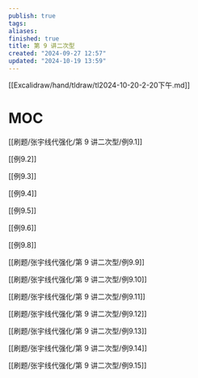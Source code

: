 ```yaml
---
publish: true
tags: 
aliases: 
finished: true
title: 第 9 讲二次型
created: "2024-09-27 12:57"
updated: "2024-10-19 13:59"
---
```

[[Excalidraw/hand/tldraw/tl2024-10-20-2-20下午.md]]

# MOC

[[刷题/张宇线代强化/第 9 讲二次型/例9.1]]

[[例9.2]]

[[例9.3]]

[[例9.4]]

[[例9.5]]

[[例9.6]]

[[例9.8]]

[[刷题/张宇线代强化/第 9 讲二次型/例9.9]]

[[刷题/张宇线代强化/第 9 讲二次型/例9.10]]

[[刷题/张宇线代强化/第 9 讲二次型/例9.11]]

[[刷题/张宇线代强化/第 9 讲二次型/例9.12]]

[[刷题/张宇线代强化/第 9 讲二次型/例9.13]]

[[刷题/张宇线代强化/第 9 讲二次型/例9.14]]

[[刷题/张宇线代强化/第 9 讲二次型/例9.15]]